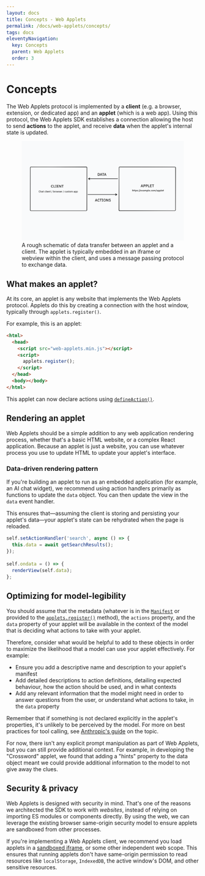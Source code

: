 ```yaml
---
layout: docs
title: Concepts - Web Applets
permalink: /docs/web-applets/concepts/
tags: docs
eleventyNavigation:
  key: Concepts
  parent: Web Applets
  order: 3
---
```

# Concepts

The Web Applets protocol is implemented by a **client** (e.g. a browser, extension, or dedicated app) and an **applet** (which is a web app). Using this protocol, the Web Applets SDK establishes a connection allowing the host to send **actions** to the applet, and receive **data** when the applet's internal state is updated.

<figure>
<img src="/docs/web-applets/assets/applet-network-diagram.png" alt="A schematic diagram showing an 'Applet' square with arrows connecting to a 'Client' square, showing the passing of actions and data between them">
<figcaption>A rough schematic of data transfer between an applet and a client. The applet is typically embedded in an iframe or webview within the client, and uses a message passing protocol to exchange data.</figcaption>
</figure>

## What makes an applet?

At its core, an applet is any website that implements the Web Applets protocol. Applets do this by creating a connection with the host window, typically through `applets.register()`.

For example, this is an applet:

```html
<html>
  <head>
    <script src="web-applets.min.js"></script>
    <script>
      applets.register();
    </script>
  </head>
  <body></body>
</html>
```

This applet can now declare actions using <a href="/docs/web-applets/reference/applet-scope#defineAction">`defineAction()`</a>.

## Rendering an applet

Web Applets should be a simple addition to any web application rendering process, whether that's a basic HTML website, or a complex React application. Because an applet is just a website, you can use whatever process you use to update HTML to update your applet's interface.

### Data-driven rendering pattern

If you're building an applet to run as an embedded application (for example, an AI chat widget), we recommend using action handlers primarily as functions to update the `data` object. You can then update the view in the `data` event handler.

This ensures that&mdash;assuming the client is storing and persisting your applet's data&mdash;your applet's state can be rehydrated when the page is reloaded.

```js
self.setActionHandler('search', async () => {
  this.data = await getSearchResults();
});

self.ondata = () => {
  renderView(self.data);
};
```

## Optimizing for model-legibility

You should assume that the metadata (whatever is in the <a href="/docs/web-applets/reference/manifest">`Manifest`</a> or provided to the <a href="/docs/web-applets/reference/applet-factory#register">`applets.register()`</a> method), the `actions` property, and the `data` property of your applet will be available in the context of the model that is deciding what actions to take with your applet.

Therefore, consider what would be helpful to add to these objects in order to maximize the likelihood that a model can use your applet effectively. For example:

- Ensure you add a descriptive name and description to your applet's manifest
- Add detailed descriptions to action definitions, detailing expected behaviour, how the action should be used, and in what contexts
- Add any relevant information that the model might need in order to answer questions from the user, or understand what actions to take, in the `data` property

Remember that if something is not declared explicitly in the applet's properties, it's unlikely to be perceived by the model. For more on best practices for tool calling, see <a href="https://docs.anthropic.com/en/docs/build-with-claude/tool-use/overview" target="_blank">Anthropic's guide</a> on the topic.

For now, there isn't any explicit prompt manipulation as part of Web Applets, but you can still provide additional context. For example, in developing the "Crossword" applet, we found that adding a "hints" property to the data object meant we could provide additional information to the model to not give away the clues.

## Security & privacy

Web Applets is designed with security in mind. That's one of the reasons we architected the SDK to work with _websites_, instead of relying on importing ES modules or components directly. By using the web, we can leverage the existing browser same-origin security model to ensure applets are sandboxed from other processes.

If you're implementing a Web Applets client, we recommend you load applets in a <a href="https://developer.mozilla.org/en-US/docs/Web/API/HTMLIFrameElement/sandbox" target="_blank">sandboxed iframe</a>, or some other independent web scope. This ensures that running applets don't have same-origin permission to read resources like `localStorage`, `IndexedDB`, the active window's DOM, and other sensitive resources.
